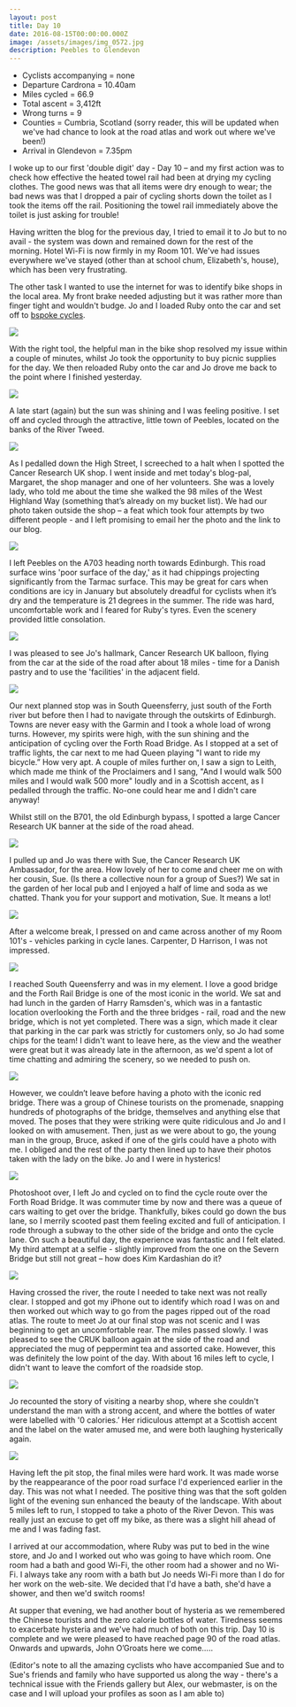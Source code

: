```yaml
---
layout: post
title: Day 10
date: 2016-08-15T00:00:00.000Z
image: /assets/images/img_0572.jpg
description: Peebles to Glendevon
---
```



* Cyclists accompanying = none
* Departure Cardrona = 10.40am
* Miles cycled = 66.9
* Total ascent = 3,412ft&nbsp;
* Wrong turns = 9
* Counties = Cumbria, Scotland (sorry reader, this will be updated when we've had chance to look at the road atlas and work out where we've been!)&nbsp;
* Arrival in Glendevon = 7.35‪pm


I woke up to our first 'double digit' day - Day 10 – and my first action was to check how effective the heated towel rail had been at drying my cycling clothes. The good news was that all items were dry enough to wear; the bad news was that I dropped a pair of cycling shorts down the toilet as I took the items off the rail. Positioning the towel rail immediately above the toilet is just asking for trouble!

Having written the blog for the previous day, I tried to email it to Jo but to no avail - the system was down and remained down for the rest of the morning. Hotel Wi-Fi is now firmly in my Room 101. We've had issues everywhere we've stayed (other than at school chum, Elizabeth's, house), which has been very frustrating.

The other task I wanted to use the internet for was to identify bike shops in the local area. My front brake needed adjusting but it was rather more than finger tight and wouldn't budge. Jo and I loaded Ruby onto the car and set off to [bspoke cycles](http://www.bspokepeebles.co.uk/).

![](/uploads/versions/cycle-shop---x----960-1280x---.jpg)

With the right tool, the helpful man in the bike shop resolved my issue within a couple of minutes, whilst Jo took the opportunity to buy picnic supplies for the day. We then reloaded Ruby onto the car and Jo drove me back to the point where I finished yesterday.

![](/uploads/versions/p1100583---x----960-1280x---.jpg)

A late start (again) but the sun was shining and I was feeling positive. I set off and cycled through the attractive, little town of Peebles, located on the banks of the River Tweed.&nbsp;

![](/uploads/versions/peebles---x----1280-976x---.jpg)

As I pedalled down the High Street, I screeched to a halt when I spotted the Cancer Research UK shop. I went inside and met today's blog-pal, Margaret, the shop manager and one of her volunteers. She was a lovely lady, who told me about the time she walked the 98 miles of the West Highland Way (something that’s already on my bucket list). We had our photo taken outside the shop – a feat which took four attempts by two different people - and I left promising to email her the photo and the link to our blog.&nbsp;

![](/uploads/versions/cruk---x----941-1280x---.jpg)

I left Peebles on the A703 heading north towards Edinburgh. This road surface wins 'poor surface of the day,' as it had chippings projecting significantly from the Tarmac surface. This may be great for cars when conditions are icy in January but absolutely dreadful for cyclists when it’s dry and the temperature is 21 degrees in the summer. The ride was hard, uncomfortable work and I feared for Ruby's tyres. Even the scenery provided little consolation.

![](/uploads/versions/scenery---x----1280-960x---.jpg)

I was pleased to see Jo's hallmark, Cancer Research UK balloon, flying from the car at the side of the road after about 18 miles - time for a Danish pastry and to use the 'facilities' in the adjacent field.&nbsp;

![](/uploads/versions/car---x----1280-960x---.jpg)

Our next planned stop was in South Queensferry, just south of the Forth river but before then I had to navigate through the outskirts of Edinburgh. Towns are never easy with the Garmin and I took a whole load of wrong turns. However, my spirits were high, with the sun shining and the anticipation of cycling over the Forth Road Bridge. As I stopped at a set of traffic lights, the car next to me had Queen playing "I want to ride my bicycle.” How very apt. A couple of miles further on, I saw a sign to Leith, which made me think of the Proclaimers and I sang, "And I would walk 500 miles and I would walk 500 more" loudly and in a Scottish accent, as I pedalled through the traffic. No-one could hear me and I didn't care anyway!&nbsp;

Whilst still on the B701, the old Edinburgh bypass, I spotted a large Cancer Research UK banner at the side of the road ahead.

![](/uploads/versions/banner---x----1280-960x---.jpg)

I pulled up and Jo was there with Sue, the Cancer Research UK Ambassador, for the area. How lovely of her to come and cheer me on with her cousin, Sue. (Is there a collective noun for a group of Sues?) We sat in the garden of her local pub and I enjoyed a half of lime and soda as we chatted. Thank you for your support and motivation, Sue. It means a lot!&nbsp;

![](/uploads/versions/sues---x----1280-960x---.jpg)

After a welcome break, I pressed on and came across another of my Room 101's - vehicles parking in cycle lanes. Carpenter, D Harrison, I was not impressed.&nbsp;

![](/uploads/versions/van---x----1029-1280x---.jpg)

I reached South Queensferry and was in my element. I love a good bridge and the Forth Rail Bridge is one of the most iconic in the world. We sat and had lunch in the garden of Harry Ramsden's, which was in a fantastic location overlooking the Forth and the three bridges - rail, road and the new bridge, which is not yet completed. There was a sign, which made it clear that parking in the car park was strictly for customers only, so Jo had some chips for the team! I didn't want to leave here, as the view and the weather were great but it was already late in the afternoon, as we'd spent a lot of time chatting and admiring the scenery, so we needed to push on.&nbsp;

![](/uploads/versions/bridges---x----1280-632x---.jpg)

However, we couldn’t leave before having a photo with the iconic red bridge. There was a group of Chinese tourists on the promenade, snapping hundreds of photographs of the bridge, themselves and anything else that moved. The poses that they were striking were quite ridiculous and Jo and I looked on with amusement. Then, just as we were about to go, the young man in the group, Bruce, asked if one of the girls could have a photo with me. I obliged and the rest of the party then lined up to have their photos taken with the lady on the bike. Jo and I were in hysterics!&nbsp;

![](/uploads/versions/chinese-tourists---x----2048-2048x---.jpg)

Photoshoot over, I left Jo and cycled on to find the cycle route over the Forth Road Bridge. It was commuter time by now and there was a queue of cars waiting to get over the bridge. Thankfully, bikes could go down the bus lane, so I merrily scooted past them feeling excited and full of anticipation. I rode through a subway to the other side of the bridge and onto the cycle lane. On such a beautiful day, the experience was fantastic and I felt elated. My third attempt at a selfie - slightly improved from the one on the Severn Bridge but still not great – how does Kim Kardashian do it?&nbsp;

![](/uploads/versions/selfie---x----1280-960x---.jpg)

Having crossed the river, the route I needed to take next was not really clear. I stopped and got my iPhone out to identify which road I was on and then worked out which way to go from the pages ripped out of the road atlas. The route to meet Jo at our final stop was not scenic and I was beginning to get an uncomfortable rear. The miles passed slowly. I was pleased to see the CRUK balloon again at the side of the road and appreciated the mug of peppermint tea and assorted cake. However, this was definitely the low point of the day. With about 16 miles left to cycle, I didn't want to leave the comfort of the roadside stop.

![](/uploads/versions/blanket---x----1280-960x---.jpg)

Jo recounted the story of visiting a nearby shop, where she couldn't understand the man with a strong accent, and where the bottles of water were labelled with '0 calories.’ Her ridiculous attempt at a Scottish accent and the label on the water amused me, and were both laughing hysterically again.&nbsp;

![](/uploads/versions/water---x----960-1280x---.jpg)

Having left the pit stop, the final miles were hard work. It was made worse by the reappearance of the poor road surface I'd experienced earlier in the day. This was not what I needed. The positive thing was that the soft golden light of the evening sun enhanced the beauty of the landscape. With about 5 miles left to run, I stopped to take a photo of the River Devon. This was really just an excuse to get off my bike, as there was a slight hill ahead of me and I was fading fast.&nbsp;

I arrived at our accommodation, where Ruby was put to bed in the wine store, and Jo and I worked out who was going to have which room. One room had a bath and good Wi-Fi, the other room had a shower and no Wi-Fi. I always take any room with a bath but Jo needs Wi-Fi more than I do for her work on the web-site. We decided that I'd have a bath, she'd have a shower, and then we'd switch rooms!

At supper that evening, we had another bout of hysteria as we remembered the Chinese tourists and the zero calorie bottles of water. Tiredness seems to exacerbate hysteria and we've had much of both on this trip. Day 10 is complete and we were pleased to have reached page 90 of the road atlas. Onwards and upwards, John O’Groats here we come…..

(Editor's note to all the amazing cyclists who have accompanied Sue and to Sue's friends and family who have supported us along the way - there's a technical issue with the Friends gallery but Alex, our webmaster, is on the case and I will upload your profiles as soon as I am able to)